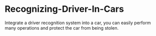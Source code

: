 # Recognizing-Driver-In-Cars
Integrate a driver recognition system into a car, you  can easily perform many operations and protect the car from being stolen.
